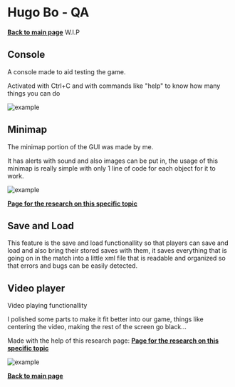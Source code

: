 # Hugo Bo - QA
**[Back to main page](https://lazyfoxstudio.github.io/Project-2/)**
W.I.P
## Console

A console made to aid testing the game.

Activated with Ctrl+C and with commands like "help" to know how many things you can do

![example](https://imgur.com/fDwProA.png)

## Minimap

The minimap portion of the GUI was made by me.

It has alerts with sound and also images can be put in, the usage of this minimap is really simple with only 1 line of code for each object for it to work.

![example](https://imgur.com/rHK8V2S.png)

**[Page for the research on this specific topic](https://github.com/Hugo-Bo-Diaz/Minimap-research)**

## Save and Load

This feature is the save and load functionallity so that players can save and load and also bring their stored saves with them, it saves everything that is going on in the match into a little xml file that is readable and organized so that errors and bugs can be easily detected.

## Video player

Video playing functionallity 

I polished some parts to make it fit better into our game, things like centering the video, making the rest of the screen go black...

Made with the help of this research page: **[Page for the research on this specific topic](https://github.com/JoanValiente/Video-Player-Research)**

![example](https://imgur.com/UkvstsQ.png)

**[Back to main page](https://lazyfoxstudio.github.io/Project-2/)**
